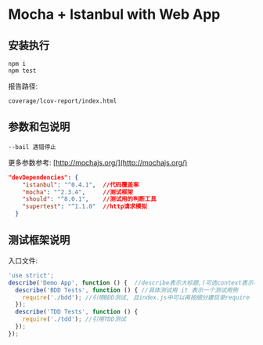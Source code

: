 # Mocha + Istanbul with Web App

## 安装执行

```
npm i 
npm test
```

报告路径:

```
coverage/lcov-report/index.html
```

## 参数和包说明

```
--bail 遇错停止
```

更多参数参考: [http://mochajs.org/](http://mochajs.org/)

```json
"devDependencies": {
    "istanbul": "^0.4.1",  //代码覆盖率
    "mocha": "^2.3.4",     //测试框架
    "should": "^8.0.1",    //测试用的判断工具
    "supertest": "^1.1.0"  //http请求模拟
  }
```

## 测试框架说明

入口文件:

```js
'use strict';
describe('Demo App', function () {  //describe表示大标题,(可选context表示小标题,或者都用describe)
  describe('BDD Tests', function () { //具体测试用 it 表示一个测试用例
    require('./bdd'); //引用BDD测试, 且index.js中可以再按细分建目录require
  });
  describe('TDD Tests', function () {
    require('./tdd'); //引用TDD测试
  });
});
```
